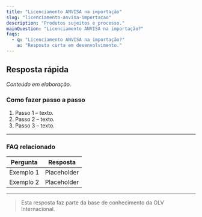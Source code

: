 ```yaml
---
title: "Licenciamento ANVISA na importação"
slug: "licenciamento-anvisa-importacao"
description: "Produtos sujeitos e processo."
mainQuestion: "Licenciamento ANVISA na importação?"
faqs:
  - q: "Licenciamento ANVISA na importação?"
    a: "Resposta curta em desenvolvimento."
---
```


## Resposta rápida

*Conteúdo em elaboração.*

### Como fazer passo a passo

1. Passo 1 – texto.
2. Passo 2 – texto.
3. Passo 3 – texto.

---

### FAQ relacionado

| Pergunta | Resposta |
| --- | --- |
| Exemplo 1 | Placeholder |
| Exemplo 2 | Placeholder |

---

> Esta resposta faz parte da base de conhecimento da OLV Internacional.
